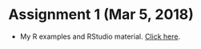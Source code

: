 # Assignment 1 (Mar 5, 2018)

+ My R examples and RStudio material. [Click here](file:///D:/Users/gmermer/Documents/Assignment%201_Berahan%20Mermer.html).
